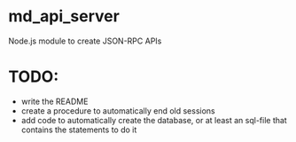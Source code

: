 # md_api_server
Node.js module to create JSON-RPC APIs

# TODO:
- write the README
- create a procedure to automatically end old sessions
- add code to automatically create the database, or at least an sql-file that contains the statements to do it